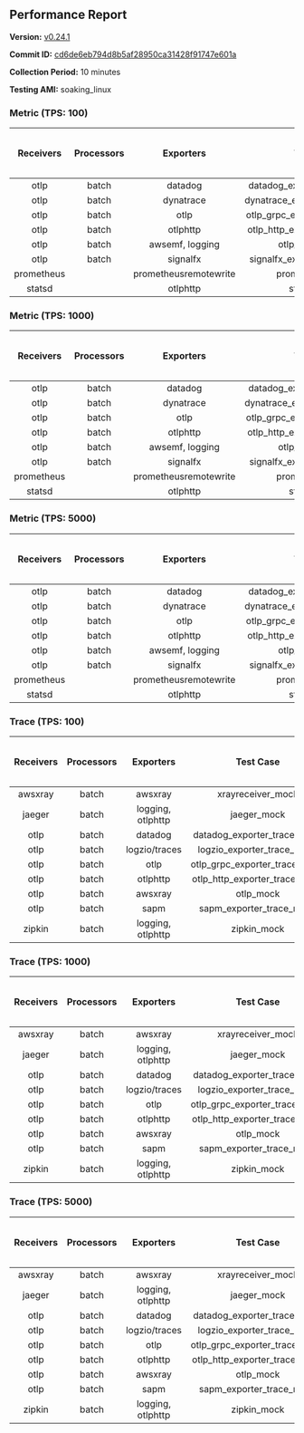 ## Performance Report

**Version:** [v0.24.1](https://github.com/aws-observability/aws-otel-collector/releases/tag/v0.24.1)

**Commit ID:** [cd6de6eb794d8b5af28950ca31428f91747e601a](https://github.com/aws-observability/aws-otel-collector/commit/cd6de6eb794d8b5af28950ca31428f91747e601a)

**Collection Period:** 10 minutes

**Testing AMI:** soaking_linux


### Metric (TPS: 100)
| Receivers | Processors | Exporters | Test Case | Data Type | Instance Type | Avg CPU Usage (Percent) | Avg Memory Usage (Megabytes) | Max CPU Usage (Percent) | Max Memory Usage (Megabytes) |
|:---------:|:----------:|:---------:|:---------:|:---------:|:-------------:|:-----------------------:|:----------------------------:|:-----------------------:|:----------------------------:|
| otlp | batch | datadog | datadog_exporter_metric_mock | otlp | m5.2xlarge | 0.05 | 68.77 | 0.20 | 70.00 |
| otlp | batch | dynatrace | dynatrace_exporter_metric_mock | otlp | m5.2xlarge | 0.04 | 65.99 | 0.20 | 66.47 |
| otlp | batch | otlp | otlp_grpc_exporter_metric_mock | otlp | m5.2xlarge | 0.04 | 67.23 | 0.20 | 67.55 |
| otlp | batch | otlphttp | otlp_http_exporter_metric_mock | otlp | m5.2xlarge | 0.04 | 66.70 | 0.10 | 66.91 |
| otlp | batch | awsemf, logging | otlp_metric_mock | otlp | m5.2xlarge | 0.04 | 66.33 | 0.20 | 66.55 |
| otlp | batch | signalfx | signalfx_exporter_metric_mock | otlp | m5.2xlarge | 0.04 | 68.20 | 0.20 | 68.37 |
| prometheus |  | prometheusremotewrite | prometheus_mock | prometheus | m5.2xlarge | 0.09 | 82.10 | 0.30 | 83.87 |
| statsd |  | otlphttp | statsd_mock | statsd | m5.2xlarge | 0.01 | 65.59 | 0.10 | 66.01 |

### Metric (TPS: 1000)
| Receivers | Processors | Exporters | Test Case | Data Type | Instance Type | Avg CPU Usage (Percent) | Avg Memory Usage (Megabytes) | Max CPU Usage (Percent) | Max Memory Usage (Megabytes) |
|:---------:|:----------:|:---------:|:---------:|:---------:|:-------------:|:-----------------------:|:----------------------------:|:-----------------------:|:----------------------------:|
| otlp | batch | datadog | datadog_exporter_metric_mock | otlp | m5.2xlarge | 0.04 | 70.38 | 0.20 | 70.57 |
| otlp | batch | dynatrace | dynatrace_exporter_metric_mock | otlp | m5.2xlarge | 0.04 | 67.16 | 0.20 | 67.32 |
| otlp | batch | otlp | otlp_grpc_exporter_metric_mock | otlp | m5.2xlarge | 0.04 | 67.00 | 0.20 | 67.58 |
| otlp | batch | otlphttp | otlp_http_exporter_metric_mock | otlp | m5.2xlarge | 0.04 | 66.19 | 0.20 | 66.21 |
| otlp | batch | awsemf, logging | otlp_metric_mock | otlp | m5.2xlarge | 0.05 | 66.22 | 0.20 | 66.54 |
| otlp | batch | signalfx | signalfx_exporter_metric_mock | otlp | m5.2xlarge | 0.04 | 67.41 | 0.20 | 67.97 |
| prometheus |  | prometheusremotewrite | prometheus_mock | prometheus | m5.2xlarge | 1.01 | 110.58 | 1.70 | 117.04 |
| statsd |  | otlphttp | statsd_mock | statsd | m5.2xlarge | 0.01 | 66.67 | 0.20 | 67.27 |

### Metric (TPS: 5000)
| Receivers | Processors | Exporters | Test Case | Data Type | Instance Type | Avg CPU Usage (Percent) | Avg Memory Usage (Megabytes) | Max CPU Usage (Percent) | Max Memory Usage (Megabytes) |
|:---------:|:----------:|:---------:|:---------:|:---------:|:-------------:|:-----------------------:|:----------------------------:|:-----------------------:|:----------------------------:|
| otlp | batch | datadog | datadog_exporter_metric_mock | otlp | m5.2xlarge | 0.04 | 69.94 | 0.20 | 71.50 |
| otlp | batch | dynatrace | dynatrace_exporter_metric_mock | otlp | m5.2xlarge | 0.04 | 65.98 | 0.10 | 66.54 |
| otlp | batch | otlp | otlp_grpc_exporter_metric_mock | otlp | m5.2xlarge | 0.04 | 66.62 | 0.20 | 67.33 |
| otlp | batch | otlphttp | otlp_http_exporter_metric_mock | otlp | m5.2xlarge | 0.04 | 66.41 | 0.20 | 67.49 |
| otlp | batch | awsemf, logging | otlp_metric_mock | otlp | m5.2xlarge | 0.04 | 67.53 | 0.20 | 68.07 |
| otlp | batch | signalfx | signalfx_exporter_metric_mock | otlp | m5.2xlarge | 0.04 | 66.77 | 0.20 | 67.07 |
| prometheus |  | prometheusremotewrite | prometheus_mock | prometheus | m5.2xlarge | 5.81 | 231.21 | 9.90 | 259.15 |
| statsd |  | otlphttp | statsd_mock | statsd | m5.2xlarge | 0.01 | 65.40 | 0.10 | 66.42 |

### Trace (TPS: 100)
| Receivers | Processors | Exporters | Test Case | Data Type | Instance Type | Avg CPU Usage (Percent) | Avg Memory Usage (Megabytes) | Max CPU Usage (Percent) | Max Memory Usage (Megabytes) |
|:---------:|:----------:|:---------:|:---------:|:---------:|:-------------:|:-----------------------:|:----------------------------:|:-----------------------:|:----------------------------:|
| awsxray | batch | awsxray | xrayreceiver_mock | xray | m5.2xlarge | 4.34 | 79.34 | 4.70 | 80.99 |
| jaeger | batch | logging, otlphttp | jaeger_mock | jaeger | m5.2xlarge | 3.02 | 84.98 | 15.90 | 88.37 |
| otlp | batch | datadog | datadog_exporter_trace_mock | otlp | m5.2xlarge | 4.22 | 83.26 | 4.50 | 87.11 |
| otlp | batch | logzio/traces | logzio_exporter_trace_mock | otlp | m5.2xlarge | 4.50 | 81.16 | 4.90 | 83.50 |
| otlp | batch | otlp | otlp_grpc_exporter_trace_mock | otlp | m5.2xlarge | 3.43 | 140.27 | 4.50 | 191.23 |
| otlp | batch | otlphttp | otlp_http_exporter_trace_mock | otlp | m5.2xlarge | 3.76 | 80.99 | 4.00 | 83.18 |
| otlp | batch | awsxray | otlp_mock | otlp | m5.2xlarge | 3.76 | 80.94 | 4.40 | 82.51 |
| otlp | batch | sapm | sapm_exporter_trace_mock | otlp | m5.2xlarge | 3.31 | 94.35 | 3.60 | 95.77 |
| zipkin | batch | logging, otlphttp | zipkin_mock | zipkin | m5.2xlarge | 5.51 | 85.63 | 17.90 | 88.44 |

### Trace (TPS: 1000)
| Receivers | Processors | Exporters | Test Case | Data Type | Instance Type | Avg CPU Usage (Percent) | Avg Memory Usage (Megabytes) | Max CPU Usage (Percent) | Max Memory Usage (Megabytes) |
|:---------:|:----------:|:---------:|:---------:|:---------:|:-------------:|:-----------------------:|:----------------------------:|:-----------------------:|:----------------------------:|
| awsxray | batch | awsxray | xrayreceiver_mock | xray | m5.2xlarge | 18.64 | 83.17 | 19.40 | 86.17 |
| jaeger | batch | logging, otlphttp | jaeger_mock | jaeger | m5.2xlarge | 24.84 | 153.36 | 44.00 | 186.34 |
| otlp | batch | datadog | datadog_exporter_trace_mock | otlp | m5.2xlarge | 27.30 | 91.46 | 27.80 | 94.60 |
| otlp | batch | logzio/traces | logzio_exporter_trace_mock | otlp | m5.2xlarge | 28.47 | 80.14 | 29.40 | 82.67 |
| otlp | batch | otlp | otlp_grpc_exporter_trace_mock | otlp | m5.2xlarge | 26.86 | 764.96 | 37.60 | 1274.20 |
| otlp | batch | otlphttp | otlp_http_exporter_trace_mock | otlp | m5.2xlarge | 26.34 | 80.71 | 27.80 | 83.12 |
| otlp | batch | awsxray | otlp_mock | otlp | m5.2xlarge | 27.96 | 82.89 | 28.50 | 85.43 |
| otlp | batch | sapm | sapm_exporter_trace_mock | otlp | m5.2xlarge | 23.85 | 94.19 | 24.30 | 96.33 |
| zipkin | batch | logging, otlphttp | zipkin_mock | zipkin | m5.2xlarge | 38.15 | 309.34 | 54.40 | 468.69 |

### Trace (TPS: 5000)
| Receivers | Processors | Exporters | Test Case | Data Type | Instance Type | Avg CPU Usage (Percent) | Avg Memory Usage (Megabytes) | Max CPU Usage (Percent) | Max Memory Usage (Megabytes) |
|:---------:|:----------:|:---------:|:---------:|:---------:|:-------------:|:-----------------------:|:----------------------------:|:-----------------------:|:----------------------------:|
| awsxray | batch | awsxray | xrayreceiver_mock | xray | m5.2xlarge | 26.35 | 97.37 | 27.80 | 104.23 |
| jaeger | batch | logging, otlphttp | jaeger_mock | jaeger | m5.2xlarge | 25.94 | 177.60 | 45.50 | 213.07 |
| otlp | batch | datadog | datadog_exporter_trace_mock | otlp | m5.2xlarge | 120.26 | 96.26 | 122.80 | 99.26 |
| otlp | batch | logzio/traces | logzio_exporter_trace_mock | otlp | m5.2xlarge | 120.01 | 85.07 | 121.81 | 88.72 |
| otlp | batch | otlp | otlp_grpc_exporter_trace_mock | otlp | m5.2xlarge | 105.32 | 3465.05 | 167.52 | 5669.01 |
| otlp | batch | otlphttp | otlp_http_exporter_trace_mock | otlp | m5.2xlarge | 104.06 | 84.02 | 105.50 | 86.04 |
| otlp | batch | awsxray | otlp_mock | otlp | m5.2xlarge | 103.59 | 13830.41 | 370.08 | 28426.30 |
| otlp | batch | sapm | sapm_exporter_trace_mock | otlp | m5.2xlarge | 109.83 | 98.86 | 111.10 | 100.57 |
| zipkin | batch | logging, otlphttp | zipkin_mock | zipkin | m5.2xlarge | 34.86 | 425.91 | 49.50 | 615.19 |
